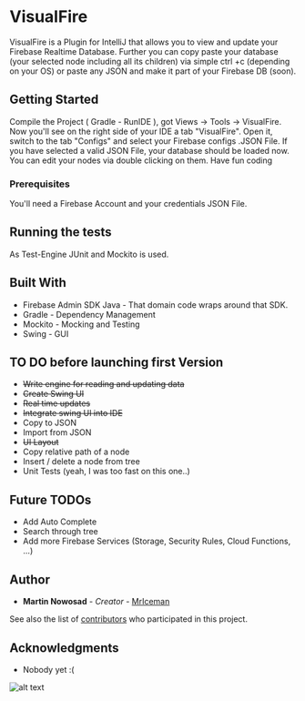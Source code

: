 # VisualFire

VisualFire is a Plugin for IntelliJ that allows you to view and update your Firebase Realtime Database. Further you can copy paste your database (your selected node including all its children) via simple ctrl +c (depending on your OS) or paste any JSON and make it part of your Firebase DB (soon).

## Getting Started

Compile the Project ( Gradle - RunIDE ), got Views -> Tools -> VisualFire. Now you'll see on the right side of your IDE a tab "VisualFire". Open it, switch to the tab "Configs" and select your Firebase configs .JSON File. If you have selected a valid JSON File, your database should be loaded now. You can edit your nodes via double clicking on them. Have fun coding  

### Prerequisites

You'll need a Firebase Account and your credentials JSON File.


## Running the tests

As Test-Engine JUnit and Mockito is used.

## Built With

* Firebase Admin SDK Java - That domain code wraps around that SDK. 
* Gradle - Dependency Management
* Mockito - Mocking and Testing
* Swing - GUI

## TO DO before launching first Version

* ~~Write engine for reading and updating data~~
* ~~Create Swing UI~~
* ~~Real time updates~~
* ~~Integrate swing UI into IDE~~
* Copy to JSON
* Import from JSON
* ~~UI Layout~~
* Copy relative path of a node
* Insert / delete a node from tree
* Unit Tests (yeah, I was too fast on this one..)

## Future TODOs
* Add Auto Complete
* Search through tree
* Add more Firebase Services (Storage, Security Rules, Cloud Functions, ...)

## Author

* **Martin Nowosad** - *Creator* - [MrIceman](https://github.com/MrIceman)

See also the list of [contributors](https://github.com/your/project/contributors) who participated in this project.


## Acknowledgments

* Nobody yet :(

![alt text](http://i63.tinypic.com/aypp1y.png)

